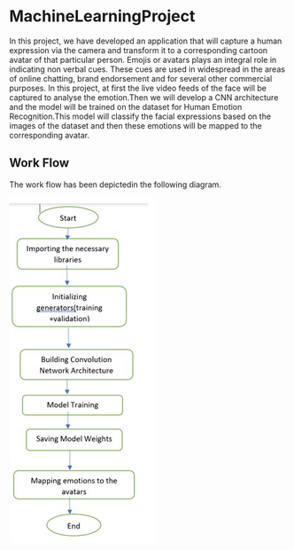 # MachineLearningProject

In this project, we have developed an application that will capture a human expression via the camera and transform it to a corresponding cartoon avatar of that particular person. Emojis or avatars plays  an integral role in indicating non verbal cues. These cues are used in widespread in the areas of online chatting, brand endorsement and for several other commercial purposes. In this project, at first the live video feeds of the face will be captured to analyse the emotion.Then we will develop a CNN architecture and the model will be trained on the dataset for Human Emotion Recognition.This model will classify the facial expressions based on the images of the dataset and then these emotions will be mapped to the corresponding avatar.

## Work Flow

The work flow has been depictedin the following diagram.

![workflow](workflow.JPG)




